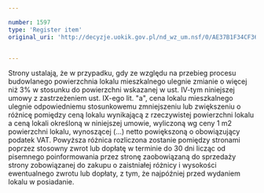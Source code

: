 ```yaml
---

number: 1597
type: 'Register item'
original_uri: 'http://decyzje.uokik.gov.pl/nd_wz_um.nsf/0/AE37B1F34CF3668AC12575B7003A1EA1?OpenDocument'


---
```


Strony ustalają, że w przypadku, gdy ze względu na przebieg procesu budowlanego powierzchnia lokalu mieszkalnego ulegnie zmianie o więcej niż 3% w stosunku do powierzchni wskazanej w ust. IV-tym niniejszej umowy z zastrzeżeniem ust. IX-ego lit. "a", cena lokalu mieszkalnego ulegnie odpowiedniemu stosunkowemu zmniejszeniu lub zwiększeniu o różnicę pomiędzy ceną lokalu wynikającą z rzeczywistej powierzchni lokalu a ceną lokali określoną w niniejszej umowie, wyliczoną wg ceny 1 m2 powierzchni lokalu, wynoszącej (...) netto powiększoną o obowiązujący podatek VAT. Powyższa różnica rozliczona zostanie pomiędzy stronami poprzez stosowny zwrot lub dopłatę w terminie do 30 dni licząc od pisemnego poinformowania przez stronę zaobowiązaną do sprzedaży strony zobowiązanej do zakupu o zaistniałej różnicy i wysokości ewentualnego zwrotu lub dopłaty, z tym, że najpóźniej przed wydaniem lokalu w posiadanie.
